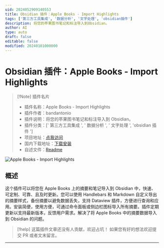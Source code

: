```yaml
---
uid: 2024052909140553
title: Obsidian 插件：Apple Books - Import Highlights
tags: ['第三方工具集成', '数据分析', '文字处理', 'obsidian插件']
description: 将您的苹果图书笔记和标注导入到Obsidian。
author: AI
type: auto
draft: false
editable: false
modified: 20240101000000
---
```


# Obsidian 插件：Apple Books - Import Highlights

> [!Note] 插件名片
> - 插件名称：Apple Books - Import Highlights
> - 插件作者：bandantonio
> - 插件说明：将您的苹果图书笔记和标注导入到 Obsidian。
> - 插件分类：[' 第三方工具集成 ', ' 数据分析 ', ' 文字处理 ', 'obsidian 插件 ']
> - 项目地址：[点我访问](https://github.com/bandantonio/obsidian-apple-books-highlights-plugin)
> - 国内下载地址：[下载安装](https://pkmer.cn/products/plugin/pluginMarket/?apple-books-import-highlights)
> - 自述文件：[Readme](https://ghproxy.net/https://raw.githubusercontent.com/bandantonio/obsidian-apple-books-highlights-plugin/master/README.md)

![Apple Books - Import Highlights](https://cdn.pkmer.cn/covers/apple-books-import-highlights.png!pkmer)

## 概述

这个插件可以将您在 Apple Books 上的摘要和笔记导入到 Obsidian 中，快速、可定制、可靠、且及时更新。您可以使用 Handlebars 和 Markdown 自定义导出的摘要样式，备份摘要以避免数据丢失，支持 Dataview 插件，方便进行查询和应用。安装简便，使用方便，可通过命令面板或侧边栏图标导入所有摘要。插件定期更新以支持最新版本，反馈用户需求。解决了将 Apple Books 中的摘要数据导入到 Obsidian 的问题。

> [!help]
> 这篇插件文章还没有人贡献，欢迎占坑！
> 如果您有好的想法欢迎提交 PR 或者文末留言。

---



